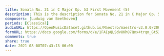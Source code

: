 ```yaml
---
title: Sonata No. 21 in C Major Op. 53 First Movement (5)
description: This is the description for Sonata No. 21 in C Major Op. 53 First Movement by Ludwig van Beethoven
composers: [Ludwig van Beethoven]
periods: [Classical]
audioURL: https://OpenMusicDataset.github.io/Maestro/maestro-v3.0.0/2008/MIDI-Unprocessed_15_R1_2008_01-04_ORIG_MID--AUDIO_15_R1_2008_wav--2.midi
formURL: https://docs.google.com/forms/d/e/1FAIpQLSdv8KhO7Qnx4trqn_Gt53_764Le3LG3CIWr2wrEpQ8h8VJUHw/viewform
comments: true
share: true
date: 2021-08-08T07:43:13-06:00
---
```

